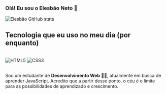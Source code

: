 
### Olá! Eu sou o Elesbão Neto 👋


![Elesbão GitHub stats](https://github-readme-stats.vercel.app/api?username=elesbaodev&show_icons=true&theme=tokyonight)

## Tecnologia que eu uso no meu dia (por enquanto)

<div style="display: inline_block"><br/>
   <img  text-align="center" src="https://img.shields.io/badge/HTML5-E34F26?style=for-the-badge&logo=html5&logoColor=white" alt="HTML5" /> 
   <img  text-align="center" src="https://img.shields.io/badge/CSS3-1572B6?style=for-the-badge&logo=css3&logoColor=white" alt="CSS3" /> 
</div><br>

Sou um estudante de <strong>Desenvolvimento Web</strong> 👨‍💻, atualmente em busca de aprender JavaScript. Acredito que a partir desse ponto, o céu é o limite para as possibilidades de aprendizado e crescimento.
